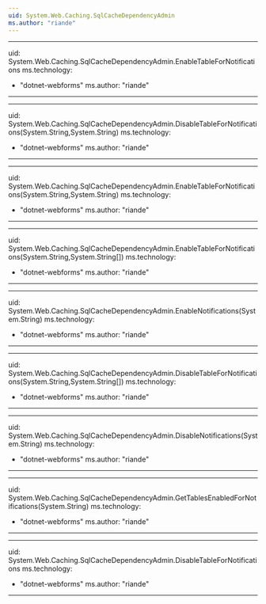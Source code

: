 ```yaml
---
uid: System.Web.Caching.SqlCacheDependencyAdmin
ms.author: "riande"
---
```


---
uid: System.Web.Caching.SqlCacheDependencyAdmin.EnableTableForNotifications
ms.technology: 
  - "dotnet-webforms"
ms.author: "riande"
---

---
uid: System.Web.Caching.SqlCacheDependencyAdmin.DisableTableForNotifications(System.String,System.String)
ms.technology: 
  - "dotnet-webforms"
ms.author: "riande"
---

---
uid: System.Web.Caching.SqlCacheDependencyAdmin.EnableTableForNotifications(System.String,System.String)
ms.technology: 
  - "dotnet-webforms"
ms.author: "riande"
---

---
uid: System.Web.Caching.SqlCacheDependencyAdmin.EnableTableForNotifications(System.String,System.String[])
ms.technology: 
  - "dotnet-webforms"
ms.author: "riande"
---

---
uid: System.Web.Caching.SqlCacheDependencyAdmin.EnableNotifications(System.String)
ms.technology: 
  - "dotnet-webforms"
ms.author: "riande"
---

---
uid: System.Web.Caching.SqlCacheDependencyAdmin.DisableTableForNotifications(System.String,System.String[])
ms.technology: 
  - "dotnet-webforms"
ms.author: "riande"
---

---
uid: System.Web.Caching.SqlCacheDependencyAdmin.DisableNotifications(System.String)
ms.technology: 
  - "dotnet-webforms"
ms.author: "riande"
---

---
uid: System.Web.Caching.SqlCacheDependencyAdmin.GetTablesEnabledForNotifications(System.String)
ms.technology: 
  - "dotnet-webforms"
ms.author: "riande"
---

---
uid: System.Web.Caching.SqlCacheDependencyAdmin.DisableTableForNotifications
ms.technology: 
  - "dotnet-webforms"
ms.author: "riande"
---
